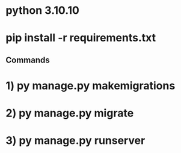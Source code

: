 # python 3.10.10

# pip install -r requirements.txt

## Commands

# 1) py manage.py makemigrations

# 2) py manage.py migrate

# 3) py manage.py runserver
